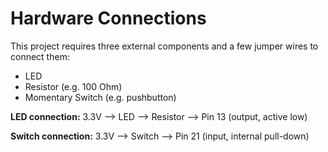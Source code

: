 # Hardware Connections
This project requires three external components and a few jumper wires to connect them:
 - LED
 - Resistor (e.g. 100 Ohm)
 - Momentary Switch (e.g. pushbutton)

**LED connection:** 3.3V --> LED --> Resistor --> Pin 13 (output, active low)

**Switch connection:** 3.3V --> Switch --> Pin 21 (input, internal pull-down)
